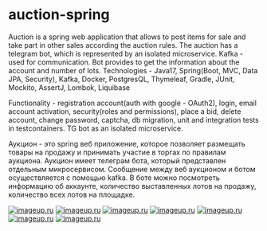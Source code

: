 # auction-spring
Auction is a spring web application that allows to post items for sale and take part in other sales according the auction rules.
The auction has a telegram bot, which is represented by an isolated microservice. Kafka - used for communication.
Bot provides to get the information about the account and number of lots.
Technologies - Java17, Spring(Boot, MVC, Data JPA, Security), Kafka, Docker, PostgresQL, Thymeleaf, Gradle, JUnit, Mockito, AssertJ, Lombok, Liquibase

Functionality - registration account(auth with google - OAuth2), login, email account activation, security(roles and permissions), 
place a bid, delete account, change password, captcha, db migration, unit and integration tests in testcontainers. TG bot as an isolated microservice.

Аукцион - это spring веб приложение, которое позволяет размещать товары на продажу и принимать участие в торгах по правилам аукциона. 
Аукцион имеет телеграм бота, который представлен отдельным микросервисом. Сообщение между веб аукционом и ботом осуществляется с помощью kafka. 
В боте можно посмотреть информацию об аккаунте, количество выставленных лотов на продажу, количество всех лотов на площадке.

[![imageup.ru](https://imageup.ru/img242/thumb/market3942061.jpg)](https://imageup.ru/img242/3942061/market.png.html)
[![imageup.ru](https://imageup.ru/img76/thumb/registr3942059.jpg)](https://imageup.ru/img76/3942059/registr.png.html)
[![imageup.ru](https://imageup.ru/img17/thumb/index3942060.jpg)](https://imageup.ru/img17/3942060/index.png.html)
[![imageup.ru](https://imageup.ru/img116/thumb/login3952360.jpg)](https://imageup.ru/img116/3952360/login.png.html)
[![imageup.ru](https://imageup.ru/img172/thumb/tg-pc3960933.jpg)](https://imageup.ru/img172/3960933/tg-pc.jpg.html)
[![imageup.ru](https://imageup.ru/img236/thumb/tg-phone3960934.jpg)](https://imageup.ru/img236/3960934/tg-phone.jpg.html)
[![imageup.ru](https://imageup.ru/img254/thumb/db3960935.jpg)](https://imageup.ru/img254/3960935/db.png.html)

